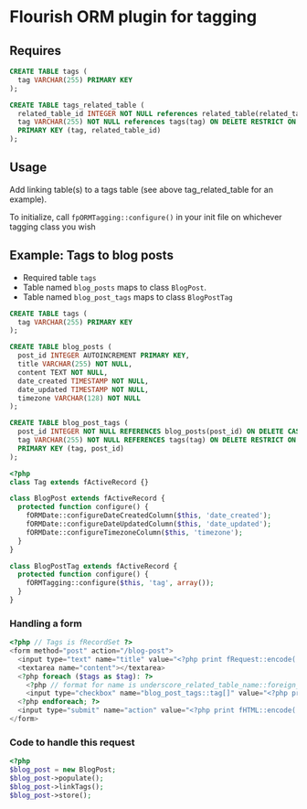 # Flourish ORM plugin for tagging

## Requires

```sql
CREATE TABLE tags (
  tag VARCHAR(255) PRIMARY KEY
);
```

```sql
CREATE TABLE tags_related_table (
  related_table_id INTEGER NOT NULL references related_table(related_table_id) ON DELETE CASCADE,
  tag VARCHAR(255) NOT NULL references tags(tag) ON DELETE RESTRICT ON UPDATE CASCADE,
  PRIMARY KEY (tag, related_table_id)
);
```

## Usage

Add linking table(s) to a tags table (see above tag_related_table for an example).

To initialize, call ```fpORMTagging::configure()``` in your init file on whichever tagging class you wish

## Example: Tags to blog posts

* Required table ```tags```
* Table named ```blog_posts``` maps to class ```BlogPost```.
* Table named ```blog_post_tags``` maps to class ```BlogPostTag```

```sql
CREATE TABLE tags (
  tag VARCHAR(255) PRIMARY KEY
);

CREATE TABLE blog_posts (
  post_id INTEGER AUTOINCREMENT PRIMARY KEY,
  title VARCHAR(255) NOT NULL,
  content TEXT NOT NULL,
  date_created TIMESTAMP NOT NULL,
  date_updated TIMESTAMP NOT NULL,
  timezone VARCHAR(128) NOT NULL
);

CREATE TABLE blog_post_tags (
  post_id INTEGER NOT NULL REFERENCES blog_posts(post_id) ON DELETE CASCADE ON UPDATE CASCADE,
  tag VARCHAR(255) NOT NULL REFERENCES tags(tag) ON DELETE RESTRICT ON UPDATE CASCADE,
  PRIMARY KEY (tag, post_id)
);
```

```php
<?php
class Tag extends fActiveRecord {}

class BlogPost extends fActiveRecord {
  protected function configure() {    
    fORMDate::configureDateCreatedColumn($this, 'date_created');
    fORMDate::configureDateUpdatedColumn($this, 'date_updated');
    fORMDate::configureTimezoneColumn($this, 'timezone');
  }
}

class BlogPostTag extends fActiveRecord {
  protected function configure() {
    fORMTagging::configure($this, 'tag', array());
  }
}
```

### Handling a form

```php
<?php // Tags is fRecordSet ?>
<form method="post" action="/blog-post">
  <input type="text" name="title" value="<?php print fRequest::encode('title', 'string', ''); ?>">
  <textarea name="content"></textarea>
  <?php foreach ($tags as $tag): ?>
    <?php // format for name is underscore_related_table_name::foreign_column_name[] ?>
    <input type="checkbox" name="blog_post_tags::tag[]" value="<?php print $tag->encodeTag(); ?>">
  <?php endforeach; ?>
  <input type="submit" name="action" value="<?php print fHTML::encode('Create New Blog Post'); ?>">
</form>
```

### Code to handle this request

```php
<?php
$blog_post = new BlogPost;
$blog_post->populate();
$blog_post->linkTags();
$blog_post->store();
